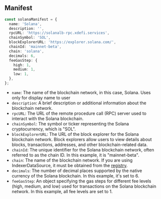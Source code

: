 ## Manifest

```typescript
const solanaManifest = {
  name: 'Solana',
  description: '',
  rpcURL: 'https://solanalb-rpc.xdefi.services',
  chainSymbol: 'SOL',
  blockExplorerURL: 'https://explorer.solana.com/',
  chainId: 'mainnet-beta',
  chain: 'solana',
  decimals: 6,
  feeGasStep: {
    high: 1,
    medium: 1,
    low: 1,
  },
};
```

- `name`: The name of the blockchain network, in this case, Solana. Uses only for display name to user
- `description`: A brief description or additional information about the blockchain network.
- `rpcURL`: The URL of the remote procedure call (RPC) server used to interact with the Solana blockchain.
- `chainSymbol`: The symbol or ticker representing the Solana cryptocurrency, which is "SOL".
- `blockExplorerURL`: The URL of the block explorer for the Solana blockchain network. Block explorers allow users to view details about blocks, transactions, addresses, and other blockchain-related data.
- `chainId`: The unique identifier for the Solana blockchain network, often referred to as the chain ID. In this example, it is "mainnet-beta".
- `chain`: The name of the blockchain network. If you are using IndexerDataSource, it must be obtained from the [registry](https://github.com/XDeFi-tech/xdefi-registry/blob/main/chains.json).
- `decimals`: The number of decimal places supported by the native currency of the Solana blockchain. In this example, it's set to 6.
- `feeGasStep`: An object specifying the gas steps for different fee levels (high, medium, and low) used for transactions on the Solana blockchain network. In this example, all fee levels are set to 1.
